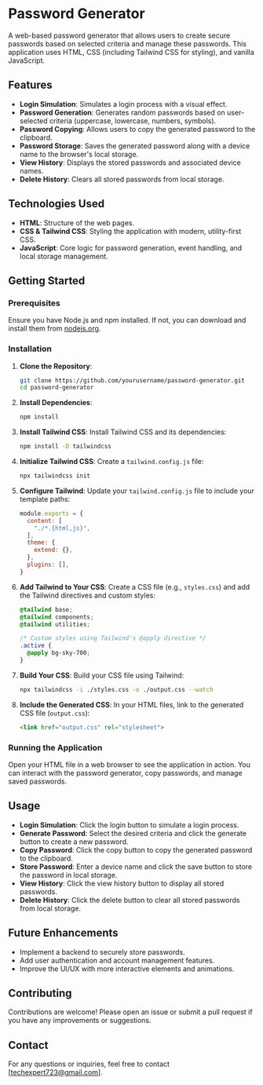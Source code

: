 # Password Generator

A web-based password generator that allows users to create secure passwords based on selected criteria and manage these passwords. This application uses HTML, CSS (including Tailwind CSS for styling), and vanilla JavaScript.

## Features

- **Login Simulation**: Simulates a login process with a visual effect.
- **Password Generation**: Generates random passwords based on user-selected criteria (uppercase, lowercase, numbers, symbols).
- **Password Copying**: Allows users to copy the generated password to the clipboard.
- **Password Storage**: Saves the generated password along with a device name to the browser's local storage.
- **View History**: Displays the stored passwords and associated device names.
- **Delete History**: Clears all stored passwords from local storage.

## Technologies Used

- **HTML**: Structure of the web pages.
- **CSS & Tailwind CSS**: Styling the application with modern, utility-first CSS.
- **JavaScript**: Core logic for password generation, event handling, and local storage management.

## Getting Started

### Prerequisites

Ensure you have Node.js and npm installed. If not, you can download and install them from [nodejs.org](https://nodejs.org/).

### Installation

1. **Clone the Repository**:
    ```bash
    git clone https://github.com/yourusername/password-generator.git
    cd password-generator
    ```

2. **Install Dependencies**:
    ```bash
    npm install
    ```

3. **Install Tailwind CSS**:
    Install Tailwind CSS and its dependencies:
    ```bash
    npm install -D tailwindcss
    ```

4. **Initialize Tailwind CSS**:
    Create a `tailwind.config.js` file:
    ```bash
    npx tailwindcss init
    ```

5. **Configure Tailwind**:
    Update your `tailwind.config.js` file to include your template paths:
    ```javascript
    module.exports = {
      content: [
        "./*.{html,js}",
      ],
      theme: {
        extend: {},
      },
      plugins: [],
    }
    ```

6. **Add Tailwind to Your CSS**:
    Create a CSS file (e.g., `styles.css`) and add the Tailwind directives and custom styles:
    ```css
    @tailwind base;
    @tailwind components;
    @tailwind utilities;

    /* Custom styles using Tailwind's @apply directive */
    .active {
      @apply bg-sky-700;
    }
    ```

7. **Build Your CSS**:
    Build your CSS file using Tailwind:
    ```bash
    npx tailwindcss -i ./styles.css -o ./output.css --watch
    ```

8. **Include the Generated CSS**:
    In your HTML files, link to the generated CSS file (`output.css`):
    ```html
    <link href="output.css" rel="stylesheet">
    ```

### Running the Application

Open your HTML file in a web browser to see the application in action. You can interact with the password generator, copy passwords, and manage saved passwords.

## Usage

- **Login Simulation**: Click the login button to simulate a login process.
- **Generate Password**: Select the desired criteria and click the generate button to create a new password.
- **Copy Password**: Click the copy button to copy the generated password to the clipboard.
- **Store Password**: Enter a device name and click the save button to store the password in local storage.
- **View History**: Click the view history button to display all stored passwords.
- **Delete History**: Click the delete button to clear all stored passwords from local storage.

## Future Enhancements

- Implement a backend to securely store passwords.
- Add user authentication and account management features.
- Improve the UI/UX with more interactive elements and animations.



## Contributing

Contributions are welcome! Please open an issue or submit a pull request if you have any improvements or suggestions.

## Contact

For any questions or inquiries, feel free to contact [techexpert723@gmail.com].
